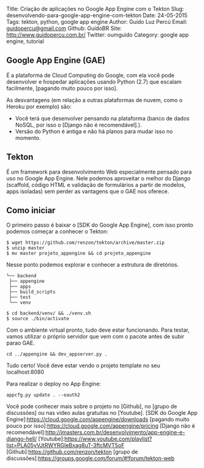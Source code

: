 Title: Criação de aplicações no Google App Engine com o Tekton
Slug: desenvolvendo-para-google-app-engine-com-tekton
Date: 24-05-2015
Tags: tekton, python, google app engine
Author: Guido Luz Percú
Email:  guidopercu@gmail.com
Github: GuidoBR
Site: http://www.guidopercu.com.br/
Twitter: oumguido
Category: google app engine, tutorial

## Google App Engine (GAE)
É a plataforma de Cloud Computing do Google, com ela você pode desenvolver e hospedar aplicações usando Python (2.7) que escalam facilmente, [pagando muito pouco por isso].

As desvantagens (em relação a outras plataformas de nuvem, como o Heroku por exemplo) são:
- Você terá que desenvolver pensando na plataforma (banco de dados NoSQL, por isso o [Django não é recomendável].).
- Versão do Python é antiga e não há planos para mudar isso no momento.

## Tekton
É um framework para desenvolvimento Web especialmente pensado para uso no Google App Engine. Nele podemos aproveitar o melhor do Django (scaffold, código HTML e validação de formulários a partir de modelos, apps isoladas) sem perder as vantagens que o GAE nos oferece.  

 ## Como iniciar
 O primeiro passo é baixar  o [SDK do Google App Engine], com isso pronto podemos começar a conhecer o Tekton:

```
$ wget https://github.com/renzon/tekton/archive/master.zip
$ unzip master
$ mv master projeto_appengine && cd projeto_appengine     
```
Nesse ponto podemos explorar e conhecer a estrutura de diretórios.
```
└── backend
 ├── appengine
 ├── apps
 ├── build_scripts
 ├── test
 └── venv
```

```
$ cd backend/venv/ && ./venv.sh
$ source ./bin/activate         
```
Com o ambiente virtual pronto, tudo deve estar funcionando. Para testar, 
vamos utilizar o próprio servidor que vem com o pacote antes de subir parao GAE.

``` 
cd ../appengine && dev_appserver.py . 
```

Tudo certo! Você deve estar vendo o projeto template no seu localhost:8080

Para realizar o deploy no App Engine:

```         
appcfg.py update . --oauth2
```                 
Você pode conhecer mais sobre o projeto no [Github], no [grupo de discussões] ou nas vídeo aulas gratuitas no [Youtube].
[SDK do Google App Engine]:https://cloud.google.com/appengine/downloads 
[pagando muito pouco por isso]:https://cloud.google.com/appengine/pricing
[Django não é recomendável]:http://imasters.com.br/desenvolvimento/app-engine-e-django-hell/
[Youtube]:https://www.youtube.com/playlist?list=PLA05yVJtRWYRGIeBxag8uT-3ftcMVT5oF
[Github]:https://github.com/renzon/tekton
[grupo de discussões]:https://groups.google.com/forum/#!forum/tekton-web
